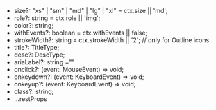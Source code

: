 - size?: "xs" | "sm" | "md" | "lg" | "xl" = ctx.size || 'md';
- role?: string = ctx.role || 'img';
- color?: string;
- withEvents?: boolean = ctx.withEvents || false;
- strokeWidth?: string = ctx.strokeWidth || '2'; // only for Outline icons
- title?: TitleType;
- desc?: DescType;
- ariaLabel?: string ="<icon file name>"
- onclick?: (event: MouseEvent) => void;
- onkeydown?: (event: KeyboardEvent) => void;
- onkeyup?: (event: KeyboardEvent) => void;
- class?: string;
- ...restProps